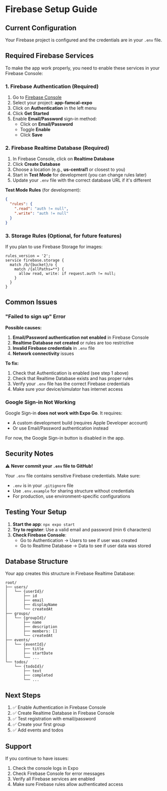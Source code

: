 # Firebase Setup Guide

## Current Configuration

Your Firebase project is configured and the credentials are in your `.env` file.

## Required Firebase Services

To make the app work properly, you need to enable these services in your Firebase Console:

### 1. **Firebase Authentication** (Required)

1. Go to [Firebase Console](https://console.firebase.google.com/)
2. Select your project: **app-famcal-expo**
3. Click on **Authentication** in the left menu
4. Click **Get Started**
5. Enable **Email/Password** sign-in method:
   - Click on **Email/Password**
   - Toggle **Enable**
   - Click **Save**

### 2. **Firebase Realtime Database** (Required)

1. In Firebase Console, click on **Realtime Database**
2. Click **Create Database**
3. Choose a location (e.g., **us-central1** or closest to you)
4. Start in **Test Mode** for development (you can change rules later)
5. Update your `.env` file with the correct database URL if it's different

**Test Mode Rules** (for development):

```json
{
  "rules": {
    ".read": "auth != null",
    ".write": "auth != null"
  }
}
```

### 3. **Storage Rules** (Optional, for future features)

If you plan to use Firebase Storage for images:

```
rules_version = '2';
service firebase.storage {
  match /b/{bucket}/o {
    match /{allPaths=**} {
      allow read, write: if request.auth != null;
    }
  }
}
```

## Common Issues

### "Failed to sign up" Error

**Possible causes:**

1. **Email/Password authentication not enabled** in Firebase Console
2. **Realtime Database not created** or rules are too restrictive
3. **Invalid Firebase credentials** in `.env` file
4. **Network connectivity** issues

**To fix:**

1. Check that Authentication is enabled (see step 1 above)
2. Check that Realtime Database exists and has proper rules
3. Verify your `.env` file has the correct Firebase credentials
4. Make sure your device/simulator has internet access

### Google Sign-in Not Working

Google Sign-in **does not work with Expo Go**. It requires:

- A custom development build (requires Apple Developer account)
- Or use Email/Password authentication instead

For now, the Google Sign-in button is disabled in the app.

## Security Notes

⚠️ **Never commit your `.env` file to GitHub!**

Your `.env` file contains sensitive Firebase credentials. Make sure:

- `.env` is in your `.gitignore` file
- Use `.env.example` for sharing structure without credentials
- For production, use environment-specific configurations

## Testing Your Setup

1. **Start the app**: `npx expo start`
2. **Try to register**: Use a valid email and password (min 6 characters)
3. **Check Firebase Console**:
   - Go to Authentication → Users to see if user was created
   - Go to Realtime Database → Data to see if user data was stored

## Database Structure

Your app creates this structure in Firebase Realtime Database:

```
root/
├── users/
│   └── {userId}/
│       ├── id
│       ├── email
│       ├── displayName
│       └── createdAt
├── groups/
│   └── {groupId}/
│       ├── name
│       ├── description
│       ├── members: []
│       └── createdAt
├── events/
│   └── {eventId}/
│       ├── title
│       ├── startDate
│       └── ...
└── todos/
    └── {todoId}/
        ├── text
        ├── completed
        └── ...
```

## Next Steps

1. ✅ Enable Authentication in Firebase Console
2. ✅ Create Realtime Database in Firebase Console
3. ✅ Test registration with email/password
4. ✅ Create your first group
5. ✅ Add events and todos

## Support

If you continue to have issues:

1. Check the console logs in Expo
2. Check Firebase Console for error messages
3. Verify all Firebase services are enabled
4. Make sure Firebase rules allow authenticated access

